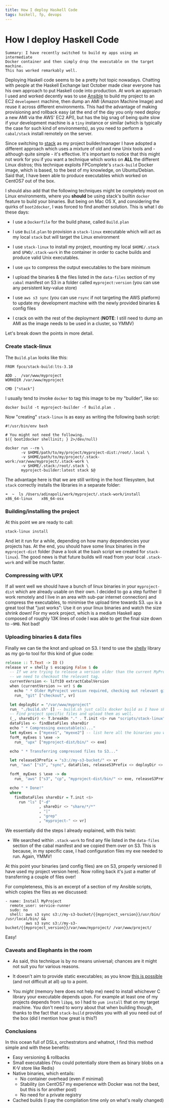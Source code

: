 ```yaml
---
title: How I deploy Haskell Code
tags: haskell, fp, devops
---
```


# How I deploy Haskell Code

```
Summary: I have recently switched to build my apps using an intermediate
Docker container and then simply drop the executable on the target machine.
This has worked remarkably well.
```

Deploying Haskell code seems to be a pretty hot topic nowadays. Chatting
with people at the Haskell Exchange last October made clear everyone has his
own approach to put Haskell code into production. At work an approach
I used and worked decently was to use [Ansible](http://www.ansible.com) to
build my project to an EC2 `development` machine, then dump an AMI (Amazon
Machine Image) and reuse it across different environments. This had the
advantage of making provisioning and rollback easy (at the end of the day
you only need deploy a new AMI via the AWS' EC2 API), but has the big snag
of being quite slow if your development machine is a `tiny` instance or
similar (which is typically the case for such kind of environments), as you
need to perform a `cabal/stack` install remotely on the server.

Since switching to [stack](https://github.com/commercialhaskell/stack) as
my project builder/manager I have adopted a different approach which uses
a mixture of old and new Unix tools and - although quite simple - it's
effective. It's important to notice that this might not work for
you if you want a technique which works on **ALL** the different Linux
distros; this technique exploits FPComplete's `stack-build` Docker image,
which is based, to the best of my knowledge, on Ubuntu/Debian. Said that,
I have been able to produce executables which worked on CentOS7 out of the box.

I should also add that the following techniques might be
completely moot on Linux environments, where you **should** be using
stack's builtin `docker` feature to build your binaries. But being on Mac OS X,
and considering the quirks of `boot2docker`, I was forced to find another
solution. This is what I do these days:

* I use a `Dockerfile` for the build phase, called `Build.plan`

* I use `Build.plan` to provision a `stack-linux` executable which will
act as my local `stack` but will target the Linux environment

* I use `stack-linux` to install my project, mounting my local `$HOME/.stack`
and `$PWD/.stack-work` in the container in order to cache builds
and produce valid Unix executables.

* I use `upx` to compress the output executables to the bare minimum

* I upload the binaries & the files listed in the `data-files` section of
my `cabal` manifest on S3 in a folder called `myproject:version` (you can
use any persistent key-value store)

* I use `aws s3 sync` (you can use `rsync` if not targeting the AWS platform) to
update my development machine with the newly provided binaries & config files

* I crack on with the rest of the deployment (**NOTE**: I still need to dump
an AMI as the image needs to be used in a cluster, so YMMV)

Let's break down the points in more detail.

### Create stack-linux

The `Build.plan` looks like this:

```
FROM fpco/stack-build:lts-3.10

ADD .  /var/www/myproject
WORKDIR /var/www/myproject

CMD ["stack"]
```

I usually tend to invoke `docker` to tag this image to be my "builder", like so:

```
docker build -t myproject-builder -f Build.plan .
```

Now "creating" `stack-linux` is as easy as writing the following bash script:

```
#!/usr/bin/env bash

# You might not need the following.
$({ boot2docker shellinit; } 2>/dev/null)

docker run --rm \
       -v $HOME/path/to/my/project/myproject-dist:/root/.local \
       -v $HOME/path/to/my/project/.stack-work:/var/www/myproject/.stack-work \
       -v $HOME/.stack:/root/.stack \
       myproject-builder:latest stack $@
```

The advantage here is that we are still writing in the host filesystem, but `stack`
correctly installs the libraries in a separate folder:

```
➜  ~  ls /Users/adinapoli/work/myproject/.stack-work/install
x86_64-linux    x86_64-osx
```

### Building/installing the project

At this point we are ready to call:

```
stack-linux install
```

And let it run for a while, depending on how many dependencies your projects has. At the end,
you should have some linux binaries in the `myproject-dist` folder (have a look at the bash script
we created for `stack-linux`). The good news is that future builds will read from your local `.stack-work`
and will be much faster.

### Compressing with UPX

If all went well we should have a bunch of linux binaries in your `myproject-dist` which are already
usable on their own. I decided to go a step further (I work remotely and I live in an area with sub-par
internet connection) and compress the executables, to minimise the upload time towards S3. `upx` is a great
tool that "just works": Use it on your linux binaries and watch the size shrink down!
For my work project, which is a medium Haskell app composed of roughly 13K lines of code I was able to
get the final size down to `~9MB`. Not bad!

### Uploading binaries & data files

Finally we can tie the knot and upload on S3. I tend to use the [shelly](http://hackage.haskell.org/package/shelly)
library as my go-to tool for this kind of glue code:

``` haskell
release :: T.Text -> IO ()
release vr = shelly $ escaping False $ do
  -- If we are trying to release a version older than the current MyProject,
  -- we need to checkout the relevant tag.
  currentVersion <- liftIO extractCabalVersion
  when (currentVersion >= vr) $ do
    echo " * Older MyProject version required, checking out relevant git tag..."
    run_ "git" ["checkout", vr]

  let deployDir = "/var/www/myproject"
  run_ "./build.sh" [] -- build.sh just calls docker build as I have showed you.
  -- Find project specific files and upload them as well.
  (_, shareDir) <- T.breakOn "." . T.init <$> run "scripts/stack-linux" ["path", "--local-install-root"]
  dataFiles <- findDataFiles shareDir
  echo " * Compressing executable(s)..."
  let myExes = ["myexe1", "myexe2"] -- list here all the binaries you want to upload
  forM_ myExes $ \exe ->
    run_ "upx" ["myproject-dist/bin/" <> exe]

  echo " * Transferring compressed files to S3..."

  let releaseS3Prefix = "s3://my-s3-bucket/" <> vr
  run_ "aws" ["s3", "sync", dataFiles, releaseS3Prefix <> deployDir <> "/" <> dataFiles]

  forM_ myExes $ \exe -> do
    run_ "aws" ["s3", "cp", "myproject-dist/bin/" <> exe, releaseS3Prefix <> "/usr/bin/"]

  echo " * Done!"
  where
    findDataFiles shareDir = T.init <$>
      run "ls" ["-d"
               , shareDir <> "share/*/*"
               , "|"
               , "grep"
               , "myproject-" <> vr]
```

We essentially did the steps I already explained, with this twist:

* We searched within `.stack-work` to find any file listed in the `data-files` section of the cabal manifest
and we copied them over on S3. This is because, in my specific case, I had configuration files my exe needed
to run. Again, YMMV!

At this point your binaries (and config files) are on S3, properly versioned (I have used my project version
here). Now rolling back it's just a matter of transferring a couple of files over!

For completeness, this is an excerpt of a section of my Ansible scripts, which copies the files as we discussed:

```
- name: Install MyProject
  remote_user: service-runner
  sudo: no
  shell: aws s3 sync s3://my-s3-bucket/{{myproject_version}}/usr/bin/ /usr/local/bin/ &&
         aws s3 sync s3://my-s3-bucket/{{myproject_version}}/var/www/myproject/ /var/www/project/
```

Easy!

### Caveats and Elephants in the room
* As said, this technique is by no means universal; chances are it might not suit
you for various reasons.

* It doesn't aim to provide static executables; as you know [this is possible](https://ro-che.info/articles/2015-10-26-static-linking-ghc)
(and not difficult at all) up to a point.

* You _might_ (memory here does not help me) need to install whichever C library your executable depends upon.
For example at least one of my projects depends from `libpq`, so I had to `yum install` that on my target machine.
You don't need to worry about that when building though, thanks to the fact that `stack-build` provides you with
all you need out of the box (did I mention how great is this?)

### Conclusions

In this ocean full of DSLs, orchestrators and whatnot, I find this method simple and with these benefits:

* Easy versioning & rollbacks
* Small executables (You could potentially store them as binary blobs on a K-V store like Redis)
* Native binaries, which entails:
    - No container overhead (even if minimal)
    - Stability (on CentOS7 my experience with Docker was not the best, but this is for another post)
    - No need for a private registry
* Cached builds (I pay the compilation time only on what's really changed)

